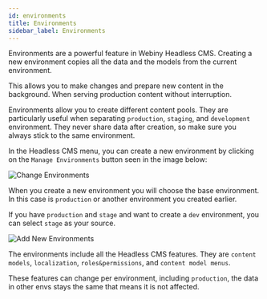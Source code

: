 ```yaml
---
id: environments
title: Environments
sidebar_label: Environments
---
```


Environments are a powerful feature in Webiny Headless CMS.
Creating a new environment copies all the data and the models from the current environment.

This allows you to make changes and prepare new content in the background. When serving production content without interruption.

Environments allow you to create different content pools. They are particularly useful when separating `production`, `staging`, and `development` environment. They never share data after creation, so make sure you always stick to the same environment.

In the Headless CMS menu, you can create a new environment by clicking on the `Manage Environments` button seen in the image below:

![Change Environments](/img/webiny-apps/headless-cms/features/environments/change-env.png)

When you create a new environment you will choose the base environment. In this case is `production` or another environment you created earlier.

If you have `production` and `stage` and want to create a `dev` environment, you can select `stage` as your source.

![Add New Environments](/img/webiny-apps/headless-cms/features/environments/new-env.png)

The environments include all the Headless CMS features. They are `content models`, `localization`, `roles&permissions`,  and `content model menus`.

These features can change per environment, including `production`, the data in other envs stays the same that means it is not affected.